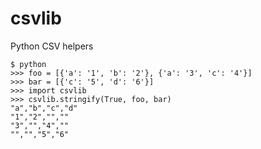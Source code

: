 csvlib
======

Python CSV helpers

```
$ python
>>> foo = [{'a': '1', 'b': '2'}, {'a': '3', 'c': '4'}]
>>> bar = [{'c': '5', 'd': '6'}]
>>> import csvlib
>>> csvlib.stringify(True, foo, bar)
"a","b","c","d"
"1","2","",""
"3","","4",""
"","","5","6"
```
